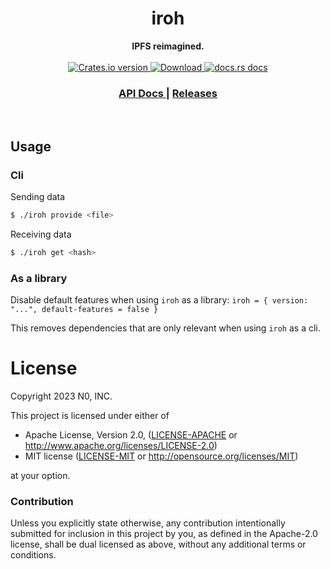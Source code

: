 <h1 align="center">iroh</h1>
<div align="center">
 <strong>
   IPFS reimagined.
 </strong>
</div>

<br />

<div align="center">
  <!-- Crates version -->
  <a href="https://crates.io/crates/iroh">
    <img src="https://img.shields.io/crates/v/iroh.svg?style=flat-square"
    alt="Crates.io version" />
  </a>
  <!-- Downloads -->
  <a href="https://crates.io/crates/iroh">
    <img src="https://img.shields.io/crates/d/iroh.svg?style=flat-square"
      alt="Download" />
  </a>
  <!-- docs.rs docs -->
  <a href="https://docs.rs/iroh">
    <img src="https://img.shields.io/badge/docs-latest-blue.svg?style=flat-square"
      alt="docs.rs docs" />
  </a>
</div>

<div align="center">
  <h3>
    <a href="https://docs.rs/iroh">
      API Docs
    </a>
    <span> | </span>
    <a href="https://github.com/n0-computer/iroh/releases">
      Releases
    </a>
  </h3>
</div>
<br/>

## Usage

### Cli
Sending data
```sh
$ ./iroh provide <file>
```

Receiving data
```sh
$ ./iroh get <hash>
```

### As a library
Disable default features when using `iroh` as a library:
`iroh = { version: "...", default-features = false }`

This removes dependencies that are only relevant when using `iroh` as
a cli.

# License

Copyright 2023 N0, INC.

This project is licensed under either of

 * Apache License, Version 2.0, ([LICENSE-APACHE](LICENSE-APACHE) or
   http://www.apache.org/licenses/LICENSE-2.0)
 * MIT license ([LICENSE-MIT](LICENSE-MIT) or
   http://opensource.org/licenses/MIT)

at your option.

### Contribution

Unless you explicitly state otherwise, any contribution intentionally submitted
for inclusion in this project by you, as defined in the Apache-2.0 license,
shall be dual licensed as above, without any additional terms or conditions.
